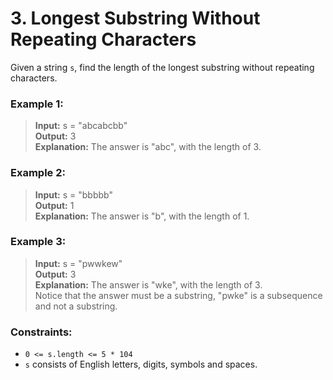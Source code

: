 # 3. Longest Substring Without Repeating Characters

Given a string `s`, find the length of the longest substring without repeating characters.

 
### Example 1:

>**Input:** s = "abcabcbb" <br>
>**Output:** 3 <br>
>**Explanation:** The answer is "abc", with the length of 3.


### Example 2:

>**Input:** s = "bbbbb" <br>
>**Output:** 1 <br>
>**Explanation:** The answer is "b", with the length of 1.

### Example 3:

>**Input:** s = "pwwkew" <br>
>**Output:** 3 <br>
>**Explanation:** The answer is "wke", with the length of 3. <br>
>Notice that the answer must be a substring, "pwke" is a subsequence and not a substring.
 

### Constraints:

- `0 <= s.length <= 5 * 104`
- `s` consists of English letters, digits, symbols and spaces.